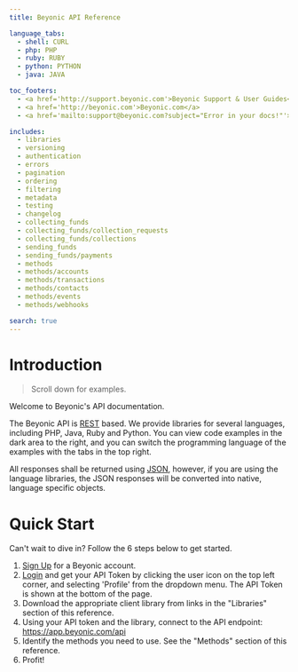 ```yaml
---
title: Beyonic API Reference

language_tabs:
  - shell: CURL
  - php: PHP
  - ruby: RUBY
  - python: PYTHON
  - java: JAVA

toc_footers:
  - <a href='http://support.beyonic.com'>Beyonic Support & User Guides</a>
  - <a href='http://beyonic.com'>Beyonic.com</a>
  - <a href='mailto:support@beyonic.com?subject="Error in your docs!"'>Found an error?</a>

includes:
  - libraries
  - versioning
  - authentication
  - errors
  - pagination
  - ordering
  - filtering
  - metadata
  - testing
  - changelog
  - collecting_funds
  - collecting_funds/collection_requests
  - collecting_funds/collections
  - sending_funds
  - sending_funds/payments
  - methods
  - methods/accounts
  - methods/transactions
  - methods/contacts
  - methods/events
  - methods/webhooks

search: true
---
```

# Introduction

> Scroll down for examples.

Welcome to Beyonic's API documentation.

The Beyonic API is [REST](http://en.wikipedia.org/wiki/Representational_state_transfer) based. We provide libraries for several languages, including PHP, Java, Ruby and Python. You can view code examples in the dark area to the right, and you can switch the programming language of the examples with the tabs in the top right.

All responses shall be returned using [JSON](http://www.json.org/), however, if you are using the language libraries, the JSON responses will be converted into native, language specific objects.

# Quick Start

Can't wait to dive in? Follow the 6 steps below to get started.

1. [Sign Up](https://app.beyonic.com/signup/) for a Beyonic account.
2. [Login](https://app.beyonic.com/) and get your API Token by clicking the user icon on the top left corner, and selecting 'Profile' from the dropdown menu. The API Token is shown at the bottom of the page.
3. Download the appropriate client library from links in the "Libraries" section of this reference.
4. Using your API token and the library, connect to the API endpoint: https://app.beyonic.com/api
5. Identify the methods you need to use. See the "Methods" section of this reference.
6. Profit!
